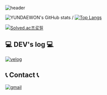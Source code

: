 ![header](https://capsule-render.vercel.app/api?type=waving&color=timeGradient&height=300&section=header&text=Welcome%20YUNDAEWON's%20github👋&fontSize=45)


![YUNDAEWON's GitHub stats](https://github-readme-stats.vercel.app/api?username=YUNDAEW0N&show_icons=true&theme=radical)  / [![Top Langs](https://github-readme-stats.vercel.app/api/top-langs/?username=YUNDAEW0N)](https://github.com/anuraghazra/github-readme-stats)  


[![Solved.ac프로필](http://mazassumnida.wtf/api/generate_badge?boj=qjsro95)](https://solved.ac/qjsro95)



## 💻 DEV's log 💻
[![velog](https://img.shields.io/badge/Velog-20c997?style=for-the-badge&logo=Vimeo&logoColor=white)](https://www.notion.so/YUNDAEWON-c16ee75416954cd1aa3dd15e4714df1e)



## 📞 Contact 📞
[![gmail](https://img.shields.io/badge/Gmail-EA4335?style=for-the-badge&logo=Gmail&logoColor=white)](mailto:yundaewon343@gmail.com)
